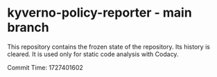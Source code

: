 # kyverno-policy-reporter - main branch

This repository contains the frozen state of the repository.
Its history is cleared. It is used only for static code
analysis with Codacy.

Commit Time: 1727401602